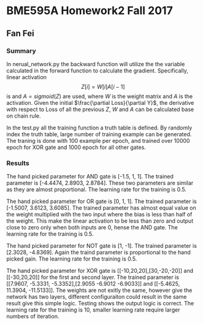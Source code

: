 # BME595A Homework2 Fall 2017
## Fan Fei

### Summary
In nerual_network.py the backward function will utilize the the variable calculated in the forward function to calculate the gradient. Specifically, linear activation $$Z[i] = W[i]A[i-1]$$ is and $A = sigmoid(Z)$ are used, where $W$ is the weight matrix and $A$ is the activation. Given the initial $\frac{\partial Loss}{\partial Y}$, the derivative with respect to Loss of all the previous $Z$, $W$ and $A$ can be calculated base on chain rule.

In the test.py all the training function a truth table is defined. By randomly index the truth table, large number of training example can be generated. The traning is done with 100 example per epoch, and trained over 10000 epoch for XOR gate and 1000 epoch for all other gates.

### Results

The hand picked parameter for AND gate is [-1.5, 1, 1]. The trained parameter is [-4.4474, 2.8903, 2.8784]. These two parameters are similar as they are almost proportional. The learning rate for the training is 0.5.

The hand picked parameter for OR gate is [0, 1, 1]. The trained parameter is [-1.5007, 3.6123, 3.6085]. The trained parameter has almost equal value on the weight multiplied with the two input where the bias is less than half of the weight. This make the linear activation to be less than zero and output close to zero only when both inputs are 0, hense the AND gate. The learning rate for the training is 0.5.

The hand picked parameter for NOT gate is [1, -1]. The trained parameter is [2.3028, -4.8369]. Again the traind parameter is proportional to the hand picked gain. The learning rate for the training is 0.5.

The hand picked parameter for XOR gate is [[-10,20,20],[30,-20,-20]] and [[-30,20,20]] for the first and second layer. The trained parameter is [[7.9607, -5.3331, -5.3352],[2.9055 -6.9012 -6.9033]] and [[-5.4625, 11.3904, -11.5133]]. The weights are not exitly the same, however give the network has two layers, different configuraiton could result in the same result give this simple logic. Testing shows the output logic is correct. The learning rate for the training is 10, smaller learning rate require larger numbers of iteration.

